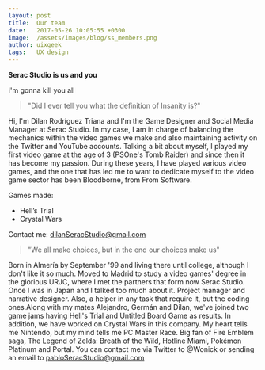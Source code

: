 ```yaml
---
layout: post
title:  Our team
date:   2017-05-26 10:05:55 +0300
image:  /assets/images/blog/ss_members.png
author: uixgeek
tags:   UX design
---
```


**Serac Studio is us and you**

I'm gonna kill you all












> "Did I ever tell you what the definition of Insanity is?"

Hi, I'm Dilan Rodríguez Triana and I'm the Game Designer and Social Media Manager at Serac Studio. In my case, I am in charge of balancing the mechanics within the video games we make and also maintaining activity on the Twitter and YouTube accounts. Talking a bit about myself, I played my first video game at the age of 3 (PSOne's Tomb Raider) and since then it has become my passion. During these years, I have played various video games, and the one that has led me to want to dedicate myself to the video game sector has been Bloodborne, from From Software.

Games made:
-    Hell’s Trial
-    Crystal Wars

Contact me: dilanSeracStudio@gmail.com


> "We all make choices, but in the end our choices make us"

Born in Almería by September '99 and living there until college, although I don't like it so much. Moved to Madrid to study a video games' degree in the glorious URJC, where I met the partners that form now Serac Studio. Once I was in Japan and I talked too much about it. Project manager and narrative designer. Also, a helper in any task that require it, but the coding ones.Along with my mates Alejandro, Germán and Dilan, we've joined two game jams having Hell's Trial and Untitled Board Game as results. In addition, we have worked on Crystal Wars in this company. My heart tells me Nintendo, but my mind tells me PC Master Race. Big fan of Fire Emblem saga, The Legend of Zelda: Breath of the Wild, Hotline Miami, Pokémon Platinum and Portal. You can contact me via Twitter to @Wonick or sending an email to pabloSeracStudio@gmail.com

